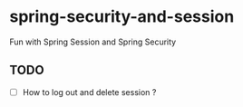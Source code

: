 # spring-security-and-session
Fun with Spring Session and Spring Security

## TODO

- [ ] How to log out and delete session ?
